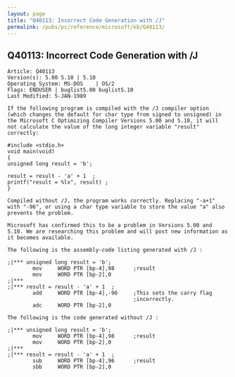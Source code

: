 ```yaml
---
layout: page
title: "Q40113: Incorrect Code Generation with /J"
permalink: /pubs/pc/reference/microsoft/kb/Q40113/
---
```


## Q40113: Incorrect Code Generation with /J

	Article: Q40113
	Version(s): 5.00 5.10 | 5.10
	Operating System: MS-DOS    | OS/2
	Flags: ENDUSER | buglist5.00 buglist5.10
	Last Modified: 5-JAN-1989
	
	If the following program is compiled with the /J compiler option
	(which changes the default for char type from signed to unsigned) in
	the Microsoft C Optimizing Compiler Versions 5.00 and 5.10, it will
	not calculate the value of the long integer variable "result"
	correctly:
	
	#include <stdio.h>
	void main(void)
	{
	unsigned long result = 'b';
	
	result = result - 'a' + 1  ;
	printf("result = %lx", result) ;
	}
	
	Compiled without /J, the program works correctly. Replacing "-a+1"
	with "-96", or using a char type variable to store the value "a" also
	prevents the problem.
	
	Microsoft has confirmed this to be a problem in Versions 5.00 and
	5.10. We are researching this problem and will post new information as
	it becomes available.
	
	The following is the assembly-code listing generated with /J :
	
	;|*** unsigned long result = 'b';
	        mov     WORD PTR [bp-4],98      ;result
	        mov     WORD PTR [bp-2],0
	;|***
	;|*** result = result - 'a' + 1  ;
	        add     WORD PTR [bp-4],-96     ;This sets the carry flag
	                                        ;incorrectly.
	        adc     WORD PTR [bp-2],0
	
	The following is the code generated without /J :
	
	;|*** unsigned long result = 'b';
	        mov     WORD PTR [bp-4],98      ;result
	        mov     WORD PTR [bp-2],0
	;|***
	;|*** result = result - 'a' + 1  ;
	        sub     WORD PTR [bp-4],96      ;result
	        sbb     WORD PTR [bp-2],0
